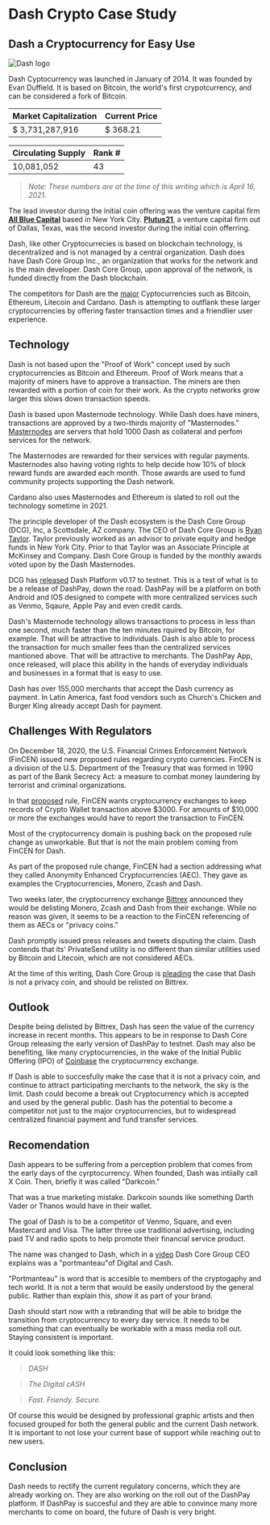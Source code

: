 # **Dash Crypto Case Study**

## Dash a Cryptocurrency for Easy Use

![Dash logo](https://i2.wp.com/dailyhodl.com/wp-content/uploads/2018/09/da0oshf.jpg?fit=810%2C475&ssl=1)



Dash Cyptocurrency was launched in January of 2014. 
It was founded by Evan Duffield. It is based on Bitcoin, the world's 
first crypotcurrency, and can be considered a fork
of Bitcoin. 

|Market Capitalization|Current Price|
|----------|-------------|
|$ 3,731,287,916|$ 368.21|

|Circulating Supply|Rank #|
|------------------|------|
|10,081,052|43|

> *Note: These numbers are at the time of this writing which is April 16, 2021.*


The lead investor during the initial coin offering
was the venture capital firm [**All Blue Capital**](https://www.crunchbase.com/organization/all-blue-capital) based in New York City.
[**Plutus21**](https://www.crunchbase.com/organization/plutus21), a venture capital firm out of Dallas, Texas, was the second investor during the initial coin offerring. 

Dash, like other Cryptocurrecies is based on blockchain technology,
is decentralized and is not managed by a central organization.
Dash does have Dash Core Group Inc., an organization
that works for the network and is the main developer. 
Dash Core Group, upon approval of the network, is funded directly from the Dash blockchain. 

The competitors for Dash are the [major](https://www.investopedia.com/tech/most-important-cryptocurrencies-other-than-bitcoin/)
 Cyptocurrencies such as Bitcoin, Ethereum, Litecoin and Cardano. Dash is attempting to outflank these larger cryptocurrencies by offering faster transaction times and a friendlier user experience.

## Technology

Dash is not based upon the "Proof of Work" concept used by such cryptocurrencies as Bitcoin and Ethereum. Proof of Work means that a majority of miners have to approve a transaction. The miners are then rewarded with a portion of coin for their work. As the crypto networks grow larger this slows down transaction speeds.

Dash is based upon Masternode technology. While Dash does have miners, transactions are approved by a two-thirds majority of "Masternodes." [Masternodes](https://www.dash.org/masternodes/#:~:text=Masternodes%20are%20powerful%20servers%20backed,and%20governance%20on%20the%20blockchain.&text=Masternodes%20must%20be%20backed%20by,they%20provide%20to%20the%20network) are servers that hold 1000 Dash as collateral and perfom services for the network.

The Masternodes are rewarded for their services with regular payments. Masternodes also having voting rights to help decide how 10% of block reward funds are awarded each month. Those awards are used to fund community projects supporting the Dash network. 

Cardano also uses Masternodes and Ethereum is slated to roll out the technology sometime in 2021.

The principle developer of the Dash ecosystem is the Dash Core Group (DCG), Inc, a Scottsdale, AZ company. The CEO of Dash Core Group is [Ryan Taylor](https://www.linkedin.com/in/ryan-taylor-dash/). Taylor previously worked as an advisor to private equity and hedge funds in New York City. Prior to that Taylor was an Associate Principle at McKinsey and Company. Dash Core Group is funded by the monthly awards voted upon by the Dash Masternodes. 

DCG has [released](https://www.dash.org/2020/12/31/dash-core-group-dcg-is/) Dash Platform v0.17 to testnet. This is a test of what is to be a release of DashPay, down the road. DashPay will be a platform on both Android and IOS designed to compete with more centralized services such as Venmo, Sqaure, Apple Pay and even credit cards. 

Dash's Masternode technology allows transactions to process in less than one second, much faster than the ten minutes rquired by Bitcoin, for example. That will be attractive to individuals. Dash is also able to process the transaction for much smaller fees than the centralized services mantioned above. That will be attractive to merchants. The DashPay App, once released, will place this ability in the hands of everyday individuals and businesses in a format that is easy to use. 

Dash has over 155,000 merchants that accept the Dash currency as payment. In Latin America, fast food vendors such as Church's Chicken and Burger King already accept Dash for payment. 

## Challenges With Regulators

On December 18, 2020, the U.S. Financial Crimes Enforcement Network (FinCEN) issued new proposed rules regarding crypto currencies. FinCEN is a division of the U.S. Department of the Treasury that was formed in 1990 as part of the Bank Secrecy Act: a measure to combat money laundering by terrorist and criminal organizations. 

In that [proposed](https://www.fincen.gov/news/news-releases/fincen-extends-comment-period-rule-aimed-closing-anti-money-laundering) rule, FinCEN wants cryptocurrency exchanges to keep records of Crypto Wallet transaction above $3000. For amounts of $10,000 or more the exchanges would have to report the transaction to FinCEN.

Most of the cryptocurrency domain is pushing back on the proposed rule change as unworkable. But that is not the main problem coming from FinCEN for Dash. 

As part of the proposed rule change, FinCEN had a section addressing what they called Anonymity Enhanced Cryptocurrencies (AEC). They gave as examples the Cryptocurrencies, Monero, Zcash and Dash.

Two weeks later, the cryptocurrency exchange [Bittrex](https://steemitimages.com/640x0/http://www.cryptalnews.com/wp-content/uploads/2018/08/DASHLOGO.png) announced they would be delisting Monero, Zcash and Dash from their exchange. While no reason was given, it seems to be a reaction to the FinCEN referencing of them as AECs or "privacy coins."

Dash promptly issued press releases and tweets disputing the claim. Dash contends that its' PrivateSend utility is no different than similar utilities used by Bitcoin and Litecoin, which are not considered AECs. 

At the time of this writing, Dash Core Group is [pleading](https://www.dash.org/2021/02/03/ensuring-regulatory/) the case that Dash is not a privacy coin, and should be relisted on Bittrex. 

## Outlook

Despite being delisted by Bittrex, Dash has seen the value of the currency increase in recent months. This appears to be in response to Dash Core Group releasing the early version of DashPay to testnet. Dash may also be benefiting, like many cryptocurrencies, in the wake of the Initial Public Offering (IPO) of [Coinbase](https://apnews.com/article/coinbase-stock-ipo-price-c3b802074ce4349b5bccf9ba43022800) the cryptocurrency exchange. 

If Dash is able to succesfully make the case that it is not a privacy coin, and continue to attract participating merchants to the network, the sky is the limit. Dash could become a break out Cryptocurrency which is accepted and used by the general public.  Dash has the potential to become a competitor not just to the major cryptocurrencies, but to widespread  centralized financial payment and fund transfer services. 

## Recomendation

Dash appears to be suffering from a perception problem that comes from the early days of the cyrptocurrency. When founded, Dash was intiially call X Coin. Then, briefly it was called "Darkcoin."

That was a true marketing mistake. Darkcoin sounds like something Darth Vader or Thanos would have in their wallet. 

The goal of Dash is to be a competitor of Venmo, Square, and even Mastercard and Visa. The latter three use traditional advertising, including paid TV and radio spots to help promote their financial service product.

The name was changed to Dash, which in a [video](https://www.dash.org/2021/02/03/ensuring-regulatory/) Dash Core Group CEO explains was a "portmanteau"of Digital and Cash.

"Portmanteau" is word that is accesible to members of the cryptogaphy and tech world. It is not a term that would be easily understood by the general public. Rather than explain this, *show* it as part of your brand.

Dash should start now with a rebranding that will be able to bridge the transition from cryptocurrency to every day service. It needs to be something that can eventually be workable with a mass media roll out. Staying consistent is important.

It could look something like this:

>*DASH*

>*The Digital cASH*

>*Fast. Friendy. Secure.*

Of course this would be designed by professional graphic artists and then focused grouped for both the general public and the current Dash network. It is important to not lose your current base of support while reaching out to new users.

## Conclusion

Dash needs to rectify the current regulatory concerns, which they are already working on. They are also working on the roll out of the DashPay platform. If DashPay is succesful and they are able to convince many more merchants to come on board, the future of Dash is very bright.






